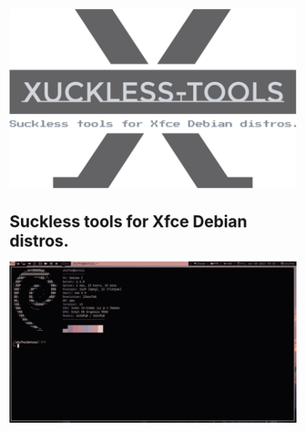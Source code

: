 <div class="info">
    <p align='center'>
        <img src="https://raw.githubusercontent.com/dotSIS/xuckless-tools/main/media/logo.svg">
    </p>
</div>

# Suckless tools for Xfce Debian distros.
<img src="https://raw.githubusercontent.com/dotSIS/xuckless-tools/main/media/xuckless.jpg">
